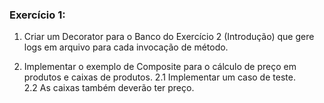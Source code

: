 ### Exercício 1:  
1. Criar um Decorator para o Banco do Exercício 2
   (Introdução) que gere logs em arquivo para cada
   invocação de método.  
   
2. Implementar o exemplo de Composite para o
   cálculo de preço em produtos e caixas de
   produtos.
    2.1 Implementar um caso de teste.  
    2.2 As caixas também deverão ter preço.